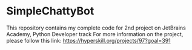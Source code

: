 # SimpleChattyBot
This repository contains my complete code for 2nd project on JetBrains Academy, Python Developer track
For more information on the project, please follow this link: https://hyperskill.org/projects/97?goal=391
